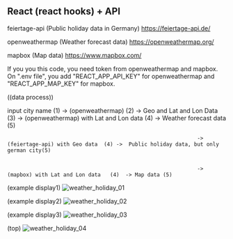 
React (react hooks) + API
--------------------------

feiertage-api (Public holiday data in Germany)
https://feiertage-api.de/

openweathermap (Weather forecast data)
https://openweathermap.org/

mapbox (Map data)
https://www.mapbox.com/


If you you this code, you need token from openweathermap and mapbox.
On ".env file", you add "REACT_APP_API_KEY" for openweathermap and "REACT_APP_MAP_KEY" for mapbox.


((data process))

input city name (1) ->  (openweathermap) (2) -> Geo and Lat and Lon Data (3) -> (openweathermap) with Lat and Lon data (4) -> Weather forecast data (5)

                                                                 -> (feiertage-api) with Geo data  (4) ->  Public holiday data, but only german city(5)

                                                                 
                                                                 -> (mapbox) with Lat and Lon data   (4)  -> Map data (5)
                                                                 


(example display1)
![weather_holiday_01](https://user-images.githubusercontent.com/59493506/155118822-83610e52-12b2-4922-b6c7-4517ae14d48e.jpg)


(example display2)
![weather_holiday_02](https://user-images.githubusercontent.com/59493506/155118856-5d6dcb1d-e44d-4e95-8f8f-513a01817231.jpg)


(example display3)
![weather_holiday_03](https://user-images.githubusercontent.com/59493506/155118887-65ff4ade-4d95-4bd3-ab23-9482451c21eb.jpg)


(top)
![weather_holiday_04](https://user-images.githubusercontent.com/59493506/155118909-2cc4c0f6-4a32-4a14-a805-94f5e0c5a08e.jpg)

